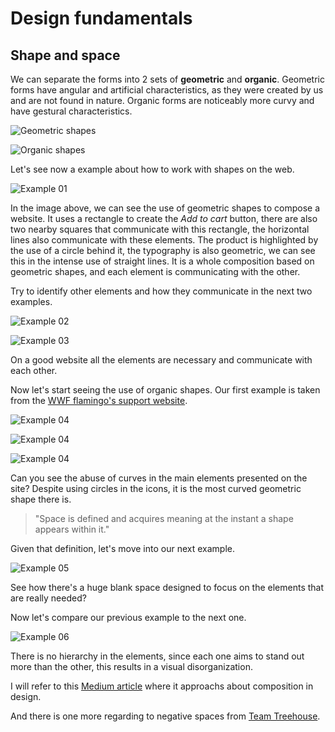 # Design fundamentals

## Shape and space

We can separate the forms into 2 sets of __geometric__ and __organic__. Geometric forms have angular and artificial characteristics, as they were created by us and are not found in nature. Organic forms are noticeably more curvy and have gestural characteristics.

![Geometric shapes](./assets/images/Lesson-No-02-pic01.jpg)

![Organic shapes](./assets/images/Lesson-No-02-pic02.jpg)

Let's see now a example about how to work with shapes on the web.

![Example 01](./assets/images/Lesson-No-02-pic03.png)

In the image above, we can see the use of geometric shapes to compose a website. It uses a rectangle to create the *Add to cart* button, there are also two nearby squares that communicate with this rectangle, the horizontal lines also communicate with these elements. The product is highlighted by the use of a circle behind it, the typography is also geometric, we can see this in the intense use of straight lines. It is a whole composition based on geometric shapes, and each element is communicating with the other.

Try to identify other elements and how they communicate in the next two examples.

![Example 02](./assets/images/Lesson-No-02-pic04.png)

![Example 03](./assets/images/Lesson-No-02-pic05.png)

On a good website all the elements are necessary and communicate with each other.

Now let's start seeing the use of organic shapes. Our first example is taken from the [WWF flamingo's support website](www.pablotheflamingo.com).

![Example 04](./assets/images/Lesson-No-02-pic06.png)

![Example 04](./assets/images/Lesson-No-02-pic07.png)

![Example 04](./assets/images/Lesson-No-02-pic08.png)

Can you see the abuse of curves in the main elements presented on the site? Despite using circles in the icons, it is the most curved geometric shape there is.

> "Space is defined and acquires meaning at the instant a shape appears within it."

Given that definition, let's move into our next example.

![Example 05](./assets/images/Lesson-No-02-pic09.png)

See how there's a huge blank space designed to focus on the elements that are really needed?

Now let's compare our previous example to the next one.

![Example 06](./assets/images/Lesson-No-02-pic10.png)

There is no hierarchy in the elements, since each one aims to stand out more than the other, this results in a visual disorganization.

I will refer to this [Medium article](https://medium.com/@chrsdesigns/composition-in-design-86267fc2fca) where it approachs about composition in design.

And there is one more regarding to negative spaces from [Team Treehouse](https://blog.teamtreehouse.com/white-space-in-web-design-what-it-is-and-why-you-should-use-it).
